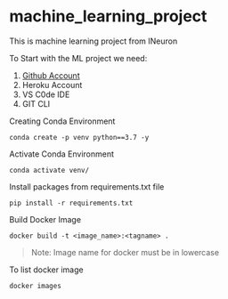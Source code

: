 # machine_learning_project
This is machine learning project from INeuron

To Start with the ML project we need:

1) [Github Account](https://github.com/)
2) Heroku Account
3) VS C0de IDE
4) GIT CLI 



Creating Conda Environment
```
conda create -p venv python==3.7 -y

```


Activate Conda Environment
```
conda activate venv/

```


Install packages from requirements.txt file
```
pip install -r requirements.txt

```


Build Docker Image 
```
docker build -t <image_name>:<tagname> .
```
> Note: Image name for docker must be in lowercase


To list docker image 
```
docker images
```
